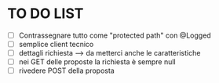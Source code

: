 # TO DO LIST

- [ ] Contrassegnare tutto come "protected path" con @Logged
- [ ] semplice client tecnico
- [ ] dettagli richiesta --> da metterci anche le caratteristiche
- [ ] nei GET delle proposte la richiesta è sempre null
- [ ] rivedere POST della proposta
